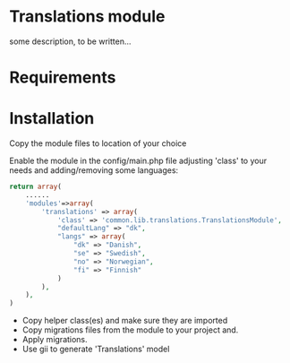Translations module
==========

some description, to be written...

# Requirements

# Installation

Copy the module files to location of your choice

Enable the module in the config/main.php file adjusting 'class' to your needs and adding/removing some languages:

~~~php
return array(
    ......
    'modules'=>array(
        'translations' => array(
            'class' => 'common.lib.translations.TranslationsModule',
            "defaultLang" => "dk",
            "langs" => array(
                "dk" => "Danish",
                "se" => "Swedish",
                "no" => "Norwegian",
                "fi" => "Finnish"
            )
        ),
    ),
)
~~~
* Copy helper class(es) and make sure they are imported
* Copy migrations files from the module to your project and.
* Apply migrations.
* Use gii to generate 'Translations' model

